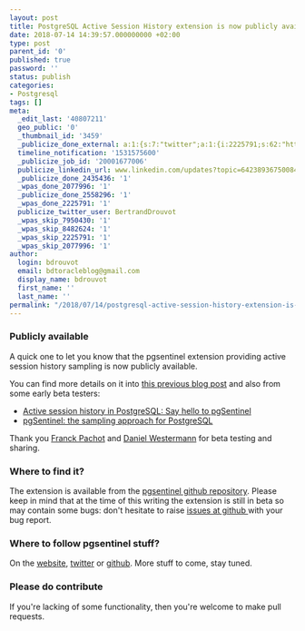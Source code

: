 ```yaml
---
layout: post
title: PostgreSQL Active Session History extension is now publicly available
date: 2018-07-14 14:39:57.000000000 +02:00
type: post
parent_id: '0'
published: true
password: ''
status: publish
categories:
- Postgresql
tags: []
meta:
  _edit_last: '40807211'
  geo_public: '0'
  _thumbnail_id: '3459'
  _publicize_done_external: a:1:{s:7:"twitter";a:1:{i:2225791;s:62:"https://twitter.com/BertrandDrouvot/status/1018127994571894789";}}
  timeline_notification: '1531575600'
  _publicize_job_id: '20001677006'
  publicize_linkedin_url: www.linkedin.com/updates?topic=6423893675008499712
  _publicize_done_2435436: '1'
  _wpas_done_2077996: '1'
  _publicize_done_2558296: '1'
  _wpas_done_2225791: '1'
  publicize_twitter_user: BertrandDrouvot
  _wpas_skip_7950430: '1'
  _wpas_skip_8482624: '1'
  _wpas_skip_2225791: '1'
  _wpas_skip_2077996: '1'
author:
  login: bdrouvot
  email: bdtoracleblog@gmail.com
  display_name: bdrouvot
  first_name: ''
  last_name: ''
permalink: "/2018/07/14/postgresql-active-session-history-extension-is-now-publicly-available/"
---
```


### Publicly available

A quick one to let you know that the pgsentinel extension providing active session history sampling is now publicly available.

You can find more details on it into [this previous blog post](https://bdrouvot.wordpress.com/2018/07/07/postgresql-active-session-history-ash-welcome-to-the-pg_active_session_history-view-part-of-the-pgsentinel-extension/) and also from some early beta testers:

-   [Active session history in PostgreSQL: Say hello to pgSentinel](https://blog.dbi-services.com/active-session-history-in-postgresql-say-hello-to-pgsentinel/)
-   [pgSentinel: the sampling approach for PostgreSQL](https://blog.dbi-services.com/pgsentinel-the-sampling-approach-for-postgresql/)

Thank you [Franck Pachot](https://twitter.com/FranckPachot) and [Daniel Westermann](https://twitter.com/westermanndanie) for beta testing and sharing.

### Where to find it?

The extension is available from the [pgsentinel github repository](https://github.com/pgsentinel/pgsentinel). Please keep in mind that at the time of this writing the extension is still in beta so may contain some bugs: don't hesitate to raise [issues at github ](https://github.com/pgsentinel/pgsentinel/issues)with your bug report.

### Where to follow pgsentinel stuff?

On the [website](https://www.pgsentinel.com/), [twitter](https://twitter.com/Pg_Sentinel) or [github](https://github.com/pgsentinel). More stuff to come, stay tuned.

### Please do contribute

If you're lacking of some functionality, then you're welcome to make pull requests.
